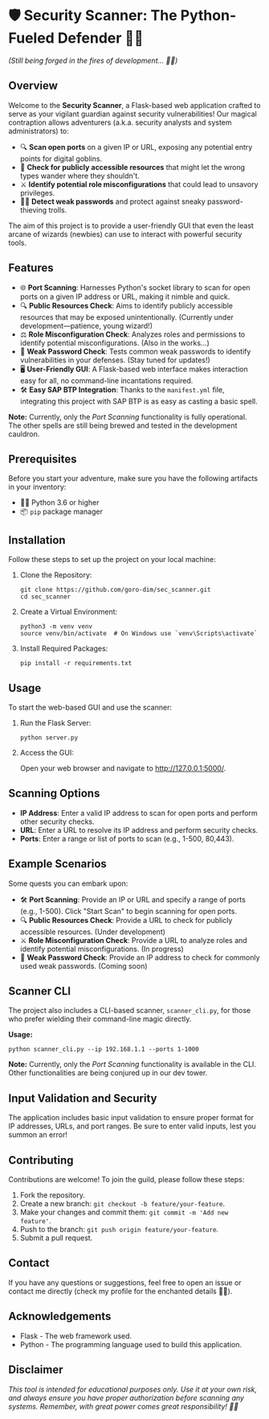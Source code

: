 <!DOCTYPE html>
<html lang="en">
<head>
    <meta charset="UTF-8">
    <meta name="viewport" content="width=device-width, initial-scale=1.0">
 
</head>
<body>

<h1>🛡️ Security Scanner: The Python-Fueled Defender 🧙‍♂️</h1>
<p><em>(Still being forged in the fires of development... 🔨🔥)</em></p>

<h2>Overview</h2>
<p>Welcome to the <strong>Security Scanner</strong>, a Flask-based web application crafted to serve as your vigilant guardian against security vulnerabilities! Our magical contraption allows adventurers (a.k.a. security analysts and system administrators) to:</p>

<ul>
    <li>🔍 <strong>Scan open ports</strong> on a given IP or URL, exposing any potential entry points for digital goblins.</li>
    <li>📂 <strong>Check for publicly accessible resources</strong> that might let the wrong types wander where they shouldn't.</li>
    <li>⚔️ <strong>Identify potential role misconfigurations</strong> that could lead to unsavory privileges.</li>
    <li>🕵️‍♂️ <strong>Detect weak passwords</strong> and protect against sneaky password-thieving trolls.</li>
</ul>

<p>The aim of this project is to provide a user-friendly GUI that even the least arcane of wizards (newbies) can use to interact with powerful security tools.</p>

<h2>Features</h2>
<ul>
    <li>🌐 <strong>Port Scanning</strong>: Harnesses Python's socket library to scan for open ports on a given IP address or URL, making it nimble and quick.</li>
    <li>🔍 <strong>Public Resources Check</strong>: Aims to identify publicly accessible resources that may be exposed unintentionally. (Currently under development—patience, young wizard!)</li>
    <li>⚖️ <strong>Role Misconfiguration Check</strong>: Analyzes roles and permissions to identify potential misconfigurations. (Also in the works...)</li>
    <li>🔑 <strong>Weak Password Check</strong>: Tests common weak passwords to identify vulnerabilities in your defenses. (Stay tuned for updates!)</li>
    <li>🖥️ <strong>User-Friendly GUI</strong>: A Flask-based web interface makes interaction easy for all, no command-line incantations required.</li>
    <li>🛠️ <strong>Easy SAP BTP Integration</strong>: Thanks to the <code>manifest.yml</code> file, integrating this project with SAP BTP is as easy as casting a basic spell.</li>
</ul>

<p><strong>Note:</strong> Currently, only the <em>Port Scanning</em> functionality is fully operational. The other spells are still being brewed and tested in the development cauldron.</p>

<h2>Prerequisites</h2>
<p>Before you start your adventure, make sure you have the following artifacts in your inventory:</p>
<ul>
    <li>🧙‍♂️ Python 3.6 or higher</li>
    <li>📦 <code>pip</code> package manager</li>
</ul>

<h2>Installation</h2>
<p>Follow these steps to set up the project on your local machine:</p>

<ol>
    <li>Clone the Repository:
        <pre><code>git clone https://github.com/goro-dim/sec_scanner.git
cd sec_scanner</code></pre>
    </li>
    <li>Create a Virtual Environment:
        <pre><code>python3 -m venv venv
source venv/bin/activate  # On Windows use `venv\Scripts\activate`</code></pre>
    </li>
    <li>Install Required Packages:
        <pre><code>pip install -r requirements.txt</code></pre>
    </li>
</ol>

<h2>Usage</h2>
<p>To start the web-based GUI and use the scanner:</p>
<ol>
    <li>Run the Flask Server:
        <pre><code>python server.py</code></pre>
    </li>
    <li>Access the GUI:
        <p>Open your web browser and navigate to <a href="http://127.0.0.1:5000/">http://127.0.0.1:5000/</a>.</p>
    </li>
</ol>

<h2>Scanning Options</h2>
<ul>
    <li><strong>IP Address</strong>: Enter a valid IP address to scan for open ports and perform other security checks.</li>
    <li><strong>URL</strong>: Enter a URL to resolve its IP address and perform security checks.</li>
    <li><strong>Ports</strong>: Enter a range or list of ports to scan (e.g., 1-500, 80,443).</li>
</ul>

<h2>Example Scenarios</h2>
<p>Some quests you can embark upon:</p>
<ul>
    <li>🛠️ <strong>Port Scanning</strong>: Provide an IP or URL and specify a range of ports (e.g., 1-500). Click "Start Scan" to begin scanning for open ports.</li>
    <li>🔍 <strong>Public Resources Check</strong>: Provide a URL to check for publicly accessible resources. (Under development)</li>
    <li>⚔️ <strong>Role Misconfiguration Check</strong>: Provide a URL to analyze roles and identify potential misconfigurations. (In progress)</li>
    <li>🔑 <strong>Weak Password Check</strong>: Provide an IP address to check for commonly used weak passwords. (Coming soon)</li>
</ul>

<h2>Scanner CLI</h2>
<p>The project also includes a CLI-based scanner, <code>scanner_cli.py</code>, for those who prefer wielding their command-line magic directly.</p>
<p><strong>Usage:</strong></p>
<pre><code>python scanner_cli.py --ip 192.168.1.1 --ports 1-1000</code></pre>
<p><strong>Note:</strong> Currently, only the <em>Port Scanning</em> functionality is available in the CLI. Other functionalities are being conjured up in our dev tower.</p>

<h2>Input Validation and Security</h2>
<p>The application includes basic input validation to ensure proper format for IP addresses, URLs, and port ranges. Be sure to enter valid inputs, lest you summon an error!</p>

<h2>Contributing</h2>
<p>Contributions are welcome! To join the guild, please follow these steps:</p>
<ol>
    <li>Fork the repository.</li>
    <li>Create a new branch: <code>git checkout -b feature/your-feature</code>.</li>
    <li>Make your changes and commit them: <code>git commit -m 'Add new feature'</code>.</li>
    <li>Push to the branch: <code>git push origin feature/your-feature</code>.</li>
    <li>Submit a pull request.</li>
</ol>

<h2>Contact</h2>
<p>If you have any questions or suggestions, feel free to open an issue or contact me directly (check my profile for the enchanted details 🧙‍♂️).</p>

<h2>Acknowledgements</h2>
<ul>
    <li>Flask - The web framework used.</li>
    <li>Python - The programming language used to build this application.</li>
</ul>

<h2>Disclaimer</h2>
<p><em>This tool is intended for educational purposes only. Use it at your own risk, and always ensure you have proper authorization before scanning any systems. Remember, with great power comes great responsibility! 🕵️‍♂️</em></p>

</body>
</html>
